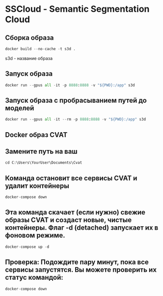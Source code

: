 # SSCloud - Semantic Segmentation Cloud 

## Сборка образа

```python
docker build --no-cache -t s3d .
```
s3d - название образа

## Запуск образа
```python
docker run --gpus all -it -p 8888:8888 -v "${PWD}:/app" s3d
```
## Запуск образа с пробрасыванием путей до моделей
```python
docker run --gpus all -it --rm -p 8888:8888 -v "${PWD}:/app" s3d
```


## Docker образ CVAT

## Замените путь на ваш
```python
cd C:\Users\YourUser\Documents\Cvat
```

## Команда остановит все сервисы CVAT и удалит контейнеры
```python
docker-compose down
```

## Эта команда скачает (если нужно) свежие образы CVAT и создаст новые, чистые контейнеры. Флаг -d (detached) запускает их в фоновом режиме.
```python
docker-compose up -d
```

## Проверка: Подождите пару минут, пока все сервисы запустятся. Вы можете проверить их статус командой:
```python
docker-compose down
```

